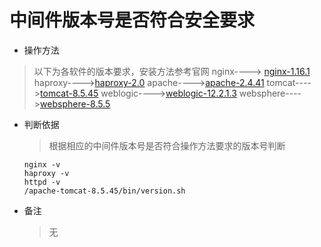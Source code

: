# 中间件版本号是否符合安全要求

* 操作方法
> 以下为各软件的版本要求，安装方法参考官网
  nginx----> [nginx-1.16.1](http://nginx.org/en/download.html)
  haproxy---->[haproxy-2.0](https://www.haproxy.org/download/2.0/src/)
  apache---->[apache-2.4.41](https://httpd.apache.org/download.cgi)
  tomcat---->[tomcat-8.5.45](https://tomcat.apache.org/download-80.cgi)
  weblogic---->[weblogic-12.2.1.3](https://www.oracle.com/technetwork/cn/middleware/weblogic/downloads/wls-main-091116-zhs.html)
  websphere---->[websphere-8.5.5](https://www.ibm.com/developerworks/cn/downloads/ws/was/index.html)

* 判断依据

  > 根据相应的中间件版本号是否符合操作方法要求的版本号判断
  ```
  nginx -v
  haproxy -v
  httpd -v
  /apache-tomcat-8.5.45/bin/version.sh
  ```

* 备注

  > 无



